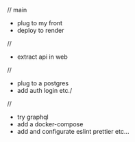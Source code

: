 // main

- plug to my front
- deploy to render

//

- extract api in web

//

- plug to a postgres
- add auth login etc./

//

- try graphql
- add a docker-compose
- add and configurate eslint prettier etc...